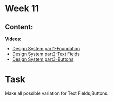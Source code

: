 # Week 11

## Content:


 **Videos:**
- [Design System part1-Foundation](https://www.youtube.com/watch?v=_SK2L3Nns_s&list=PLlzarBwg78omi49iNVXY_iTXvRm9V1tZN)
- [Design System part2-Text Fields](https://www.youtube.com/watch?v=4STqQw-gMtE&list=PLlzarBwg78omi49iNVXY_iTXvRm9V1tZN&index=2)
- [Design System part3-Buttons](https://www.youtube.com/watch?v=gvDOui1V5l4&list=PLlzarBwg78omi49iNVXY_iTXvRm9V1tZN&index=3)

# Task
Make all possible variation for Text Fields,Buttons.
